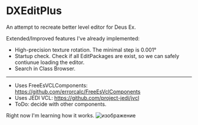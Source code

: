 # DXEditPlus
An attempt to recreate better level editor for Deus Ex.

Extended/Improved features I've already implemented:
* High-precision texture rotation. The minimal step is 0.001°
* Startup check. Check if all EditPackages are exist, so we can safely contiunue loading the editor.
* Search in Class Browser.

___

* Uses FreeEsVCLComponents: https://github.com/errorcalc/FreeEsVclComponents
* Uses JEDI VCL: https://github.com/project-jedi/jvcl
* ToDo: decide with other components.


Right now I'm learning how it works.
![изображение](https://github.com/user-attachments/assets/e6784dba-122f-4d52-ab11-eb38f3fd81db)


